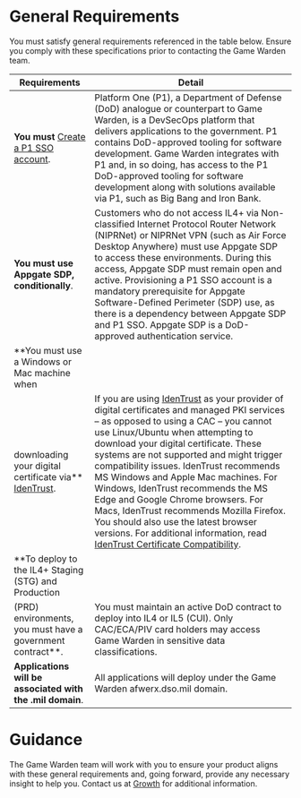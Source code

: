 # General Requirements

You must satisfy general requirements referenced in the table below. Ensure you comply with these specifications prior to contacting the Game Warden team.

| **Requirements**                            | **Detail**                                         |
| ---------------------------------------------| --------------------------------------------------|
| **You must** [Create a P1 SSO account](https://helpcenter.gamewarden.io/integrations-access/goverment_access_cards/p1_sso/).            | Platform One (P1), a Department of Defense (DoD) analogue or counterpart to Game Warden, is a DevSecOps platform that delivers applications to the government. P1 contains DoD-approved tooling for software development. Game Warden integrates with P1 and, in so doing, has access to the P1 DoD-approved tooling for software development along with solutions available via P1, such as Big Bang and Iron Bank. | 
| **You must use Appgate SDP, conditionally**.     | Customers who do not access IL4+ via Non-classified Internet Protocol Router Network (NIPRNet) or NIPRNet VPN (such as Air Force Desktop Anywhere) must use Appgate SDP to access these environments. During this access, Appgate SDP must remain open and active. Provisioning a P1 SSO account is a mandatory prerequisite for Appgate Software-Defined Perimeter (SDP) use, as there is a dependency between Appgate SDP and P1 SSO. Appgate SDP is a DoD-approved authentication service. |
| **You must use a Windows or Mac machine when 
downloading your digital certificate via** [IdenTrust](https://www.identrust.com/digital-certificates/dod-eca-programs). | If you are using [IdenTrust](https://www.identrust.com/digital-certificates/dod-eca-programs) as your provider of digital certificates and managed PKI services – as opposed to using a CAC – you cannot use Linux/Ubuntu when attempting to download your digital certificate. These systems are not supported and might trigger compatibility issues. IdenTrust recommends MS Windows and Apple Mac machines. For Windows, IdenTrust recommends the MS Edge and Google Chrome browsers. For Macs, IdenTrust recommends Mozilla Firefox. You should also use the latest browser versions. For additional information, read [IdenTrust Certificate Compatibility](https://www.identrust.com/ca-certificate-compatibility). | 
| **To deploy to the IL4+ Staging (STG) and Production 
(PRD) environments, you must have a government contract**. | You must maintain an active DoD contract to deploy into IL4 or IL5 (CUI). Only CAC/ECA/PIV card holders may access Game Warden in sensitive data classifications. |
| **Applications will be associated with the .mil domain**. | All applications will deploy under the Game Warden afwerx.dso.mil domain. |

# Guidance
The Game Warden team will work with you to ensure your product aligns with these general requirements and, going forward, provide any necessary insight to help you. Contact us at [Growth](mailto:growth@secondfront.com) for additional information.
